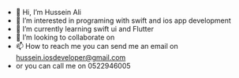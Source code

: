 - 👋 Hi, I’m Hussein Ali
- 👀 I’m interested in programing with swift and ios app development
- 🌱 I’m currently learning swift ui and Flutter
- 💞️ I’m looking to collaborate on 
- 📫 How to reach me you can send me an email on hussein.iosdeveloper@gmail.com
- or you can call me on 0522946005 

<!---
husseinomda16/husseinomda16 is a ✨ special ✨ repository because its `README.md` (this file) appears on your GitHub profile.
You can click the Preview link to take a look at your changes.
--->
